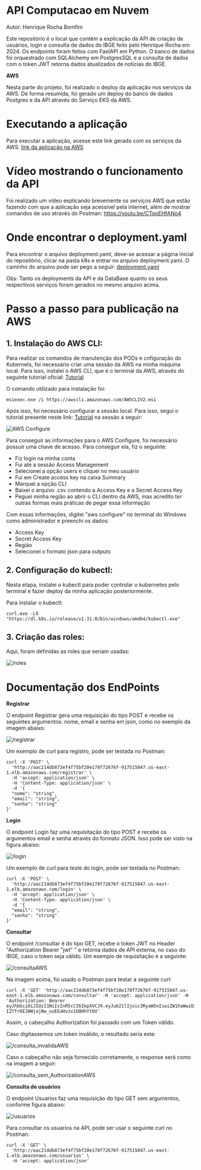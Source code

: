 # API Computacao em Nuvem

Autor: Henrique Rocha Bomfim

Este repositório é o local que contém a explicação da API de criação de usuários, login e consulta de dados do IBGE feito pelo Henrique Rocha em 2024.
Os endpoints foram feitos com FastAPI em Python. O banco de dados foi orquestrado com SQLAlchemy em PostgresSQL e a consulta de dados com o token JWT retorna dados atualizados de notícias do IBGE.

**AWS**

Nesta parte do projeto, foi realizado o deploy da aplicação nos serviços da AWS. De forma resumida, foi gerado um deploy do banco de dados Postgres e da API através do Serviço EKS da AWS.

# Executando a aplicação

Para executar a aplicação, acesse este link gerado com os serviços da AWS: [link da aplicação na AWS](http://aac214db873ef4f75bf20e178f72676f-917515047.us-east-1.elb.amazonaws.com/docs)

# Vídeo mostrando o funcionamento da API

Foi realizado um vídeo explicando brevemente os serviços AWS que estão fazendo com que a aplicação seja acessível pela internet, além de mostrar comandos de uso através do Postman: https://youtu.be/CTqpEHfANo4 

# Onde encontrar o deployment.yaml

Para encontrar o arquivo deployment.yaml, deve-se acessar a página inicial do repositório, clicar na pasta k8s e entrar no arquivo deployment.yaml. O caminho do arquivo pode ser pego a seguir: [deployment.yaml](k8s\deployment.yaml)

Obs: Tanto os deployments da API e da DataBase quanto os seus respectivos serviços foram gerados no mesmo arquivo acima.

# Passo a passo para publicação na AWS

## 1. Instalação do AWS CLI:

Para realizar os comandos de manutenção dos PODs e cnfiguração do Kubernets, foi necessário criar uma sessão da AWS na minha máquina local. Para isso, instalei o AWS CLI, que é o terminal da AWS, através do seguinte tutorial oficial: [Tutorial](https://docs.aws.amazon.com/pt_br/cli/latest/userguide/getting-started-install.html)

O comando utilizado para instalação foi:
```
msiexec.exe /i https://awscli.amazonaws.com/AWSCLIV2.msi
```

Após isso, foi necessário configurar a sessão local. Para isso, segui o tutorial presente neste link: [Tutorial](https://docs.aws.amazon.com/pt_br/cli/latest/userguide/getting-started-quickstart.html) na sessão a seguir:

![AWS Configure](./img/aws_configure.png)

Para conseguir as informações para o AWS Configure, foi necessário possuir uma chave de acesso. Para conseguir ela, fiz o seguinte:

- Fiz login na minha conta
- Fui até a sessão Access Management
- Selecionei a opção users e cliquei no meu usuário
- Fui em Create access key na caixa Summary
- Marquei a opção CLI
- Baixei o arquivo .csv contendo a Access Key e a Secret Access Key
- Peguei minha região ao abrir o CLI dentro da AWS, mas acredito ter outras formas mais práticas de pegar essa informação

Com essas informações, digitei "aws configure" no terminal do Windows como administrador e preenchi os dados:
- Access Key
- Secret Access Key
- Região
- Selecionei o formato json para outputs

## 2. Configuração do kubectl:

Nesta etapa, instalei o kubectl para poder controlar o kubernetes pelo terminal e fazer deploy da minha aplicação posteriormente.

Para instalar o kubectl:
```
curl.exe -LO "https://dl.k8s.io/release/v1.31.0/bin/windows/amd64/kubectl.exe"
```

## 3. Criação das roles:

Aqui, foram definidas as roles que seriam usadas:

![/roles](./img/roles.png)

# Documentação dos EndPoints

**Registrar**

O endpoint Registrar gera uma requisição do tipo POST e recebe os seguintes argumentos: nome, email e senha em json, como no exemplo da imagem abaixo:

![/registrar](./img/registrarAWS.png)

Um exemplo de curl para registro, pode ser testada no Postman:

```
curl -X 'POST' \
  'http://aac214db873ef4f75bf20e178f72676f-917515047.us-east-1.elb.amazonaws.com/registrar' \
  -H 'accept: application/json' \
  -H 'Content-Type: application/json' \
  -d '{
  "nome": "string",
  "email": "string",
  "senha": "string"
}'
```

**Login**

O endpoint Login faz uma requisitação do tipo POST e recebe os argumentos email e senha através do formato JSON. Isso pode ser visto na figura abaixo:

![/login](./img/loginAWS.png)

Um exemplo de curl para teste do login, pode ser testada no Postman:

```
curl -X 'POST' \
  'http://aac214db873ef4f75bf20e178f72676f-917515047.us-east-1.elb.amazonaws.com/login' \
  -H 'accept: application/json' \
  -H 'Content-Type: application/json' \
  -d '{
  "email": "string",
  "senha": "string"
}'
```

**Consultar**

O endpoint /consultar é do tipo GET, recebe o token JWT no Header "Authorization Bearer "jwt" " e retorna dados de API externa, no caso do IBGE, caso o token seja válido. Um exemplo de requisitação é a seguinte:

![/consultaAWS](./img/consultaAWS.png)

Na imagem acima, foi usado o Postman para testar a seguinte curl:

```
curl -X 'GET' 'http://aac214db873ef4f75bf20e178f72676f-917515047.us-east-1.elb.amazonaws.com/consultar' -H 'accept: application/json' -H 'Authorization: Bearer eyJhbGciOiJIUzI1NiIsInR5cCI6IkpXVCJ9.eyJub21lIjoic3RyaW5nIiwiZW1haWwiOiJzdHJpbmciLCJleHAiOjE3MzI3NjczMjB9.GDKRf7eC-IZYfr6EJWWjajNw_uuEEaHvzx1OQHhYt6U'
```

Assim, o cabeçalho Authorization foi passado com um Token válido.

Caso digitassemos um token inválido, o resultado seria este:

![/consulta_invalidaAWS](./img/consulta_invalidaAWS.png)

Caso o cabeçalho não seja fornecido corretamente, o response será como na imagem a seguir:

![/consulta_sem_AuthorizationAWS](./img/consulta_sem_AuthorizationAWS.png)

**Consulta de usuários**

O endpoint Usuarios faz uma requisição do tipo GET sem argumentos, conforme figura abaixo:

![/usuarios](./img/usuarios.png)

Para consultar os usuarios na API, pode ser usar o seguinte curl no Postman:

```
curl -X 'GET' \
  'http://aac214db873ef4f75bf20e178f72676f-917515047.us-east-1.elb.amazonaws.com/usuarios' \
  -H 'accept: application/json'
```